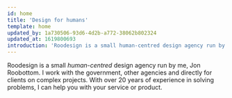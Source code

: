 ```yaml
---
id: home
title: 'Design for humans'
template: home
updated_by: 1a730506-93d6-4d2b-a772-38062b802324
updated_at: 1619800693
introduction: 'Roodesign is a small human-centred design agency run by me, Jon Roobottom. I work with the government, other agencies and directly for clients on complex projects.'
---
```

Roodesign is a small _human-centred_ design agency run by me, Jon Roobottom. I work with the government, other agencies and directly for clients on complex projects. With over 20 years of experience in solving problems, I can help you with your service or product.